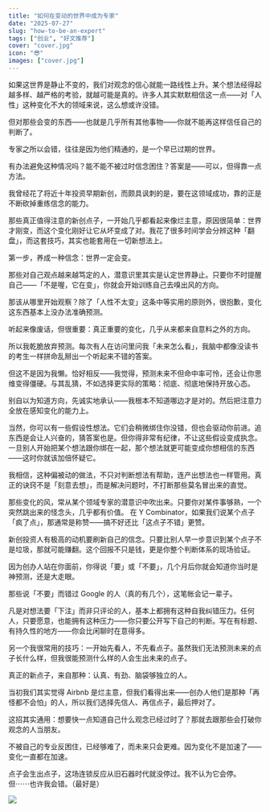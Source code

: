 ```yaml
---
title: "如何在变动的世界中成为专家"
date: "2025-07-27"
slug: "how-to-be-an-expert"
tags: ["创业", "好文推荐"]
cover: "cover.jpg"
icon: "😎"
images: ["cover.jpg"]
---
```

如果这世界是静止不变的，我们对观念的信心就能一路线性上升。某个想法经得起越多样、越严格的考验，就越可能是真的。许多人其实默默相信这一点——对「人性」这种变化不大的领域来说，这么想或许没错。



但对那些会变的东西——也就是几乎所有其他事物——你就不能再这样信任自己的判断了。



专家之所以会错，往往是因为他们精通的，是一个早已过期的世界。



有办法避免这种情况吗？能不能不被过时信念困住？答案是——可以，但得靠一点方法。



我曾经花了将近十年投资早期新创，而颇具讽刺的是，要在这领域成功，靠的正是不断砍掉重练信念的能力。



那些真正值得注意的新创点子，一开始几乎都看起来像烂主意，原因很简单：世界才刚变，而这个变化刚好让它从坏变成了对。我花了很多时间学会分辨这种「翻盘」，而这套技巧，其实也能套用在一切新想法上。



第一步，养成一种信念：世界一定会变。



那些对自己观点越来越笃定的人，潜意识里其实是认定世界静止。只要你不时提醒自己——「不是喔，它在变」，你就会开始训练自己去嗅出风的方向。



那该从哪里开始观察？除了「人性不太变」这条中等实用的原则外，很抱歉，变化这东西基本上没办法准确预测。



听起来像废话，但很重要：真正重要的变化，几乎从来都来自意料之外的方向。



所以我乾脆放弃预测。每次有人在访问里问我「未来怎么看」，我脑中都像没读书的考生一样拼命乱掰出一个听起来不错的答案。



但这不是因为我懒。恰好相反——我觉得，预测未来不但命中率可怜，还会让你思维变得僵硬。与其乱猜，不如选择更实际的策略：彻底、彻底地保持开放心态。



别自以为知道方向，先诚实地承认——我根本不知道哪边才是对的。然后把注意力全放在感知变化的能力上。



当然，你可以有一些假设性想法。它们会稍微绑住你没错，但也会驱动你前进。追东西是会让人兴奋的，猜答案也是。但你得非常有纪律，不让这些假设变成执念。
一旦别人开始把某个想法跟你绑在一起，那个想法就更可能变成你想相信的东西——这时你就该加倍怀疑它。



我相信，这种偏被动的做法，不只对判断想法有帮助，连产出想法也一样管用。真正的诀窍不是「刻意去想」，而是解决问题时，不打断那些莫名冒出来的直觉。



那些变化的风，常从某个领域专家的潜意识中吹出来。只要你对某件事够熟，一个突然跳出来的怪念头，几乎都有价值。
在 Y Combinator，如果我们说某个点子「疯了点」，那通常是称赞——搞不好还比「这点子不错」更赞。



新创投资人有极高的动机要刷新自己的信念。只要比别人早一步意识到某个点子不是垃圾，那就可能赚翻。这个回报不只是钱，更是你整个判断体系的现场验证。



因为创办人站在你面前，你得说「要」或「不要」，几个月后你就会知道你当时是神预测，还是大走眼。



那些说「不要」而错过 Google 的人（真的有几个），这笔帐会记一辈子。



凡是对想法要「下注」而非只评论的人，基本上都拥有这种自我纠错压力。任何人，只要愿意，也能拥有这种压力——你只要公开写下自己的判断。写在有标题、有持久性的地方——你会比闲聊时在意得多。



另一个我很常用的技巧：一开始先看人，不先看点子。虽然我们无法预测未来的点子长什么样，但我很能预测什么样的人会生出未来的点子。



真正的新点子，来自那种：认真、有劲、脑袋够独立的人。



当初我们其实觉得 Airbnb 是烂主意，但我们看得出来——创办人他们是那种「再怪都不会怕」的人，所以我们选择先信人、再信点子，最后押对了。



这招其实通用：想要快一点知道自己什么观念已经过时了？那就去跟那些会打破你观念的人当朋友。



不被自己的专业反困住，已经够难了，而未来只会更难。因为变化不是加速了——变化一直都在加速。



点子会生出点子，这场连锁反应从旧石器时代就没停过。我不认为它会停。
但⋯⋯也许我会错。（最好是）




![](https://prod-files-secure.s3.us-west-2.amazonaws.com/112d0858-5090-4d34-a606-b75eb8d65fd2/46476355-9cf3-4e99-9b7a-3531bc426380/1000202064.png?X-Amz-Algorithm=AWS4-HMAC-SHA256&X-Amz-Content-Sha256=UNSIGNED-PAYLOAD&X-Amz-Credential=ASIAZI2LB466SORSOI6D%2F20250908%2Fus-west-2%2Fs3%2Faws4_request&X-Amz-Date=20250908T081920Z&X-Amz-Expires=3600&X-Amz-Security-Token=IQoJb3JpZ2luX2VjEE4aCXVzLXdlc3QtMiJIMEYCIQDL%2B%2FQOYpIazGvZ2srl96rECU9ld9T%2BszNi55QOomH5CQIhAMiSC3o7ZvaVgkxM6gwL9EUeL%2BahJf8QgMEjrpxaQn4LKogECLf%2F%2F%2F%2F%2F%2F%2F%2F%2F%2FwEQABoMNjM3NDIzMTgzODA1Igzvf%2B1qdgFpjRZo7z4q3APd7aYX%2BYttb6NQAjeCuRdvPdXVSbOq5iTjIuyBfLA8XFxQJVeXp9kiiXaYXrU1Q7JL%2BXyrDFQ4NfmI%2BJz5qKSUxEqyJn%2BMQ94JLb5%2B59BsXrMM4qYOpowDOp1%2FPC0GnoEBFeIGIKFql4qx5UswUBndFdV9ZH1ANW6fbD56fg4HbJBv7MWcq%2BPdRUZlxceuEORqEG9R%2FJm0oKE8RfIgNeFNrn73szYewcSDXq65v8KTKG2eA6mvz7ogWa%2FfbRfhxYLTo0EmghFdE1CG2DsYX%2F5uYL8vriGSkn96K0tQl19ctSuD8nEZu4hPxxfOG8Au23ziSywr%2F7CcfAfDFKSE2EqTJevqdqFV6J4TPXQ8QJBQDePqs%2BLdBDj72yMUJvqIxGAnOKf0a%2FDcYnhCVAhN8yyxGL1cURrnGbuf3bRadCyfffNG1E6ngXYy%2BnuMJNbXyVvwXVcuhtq6oV2lHroc2FEVfbrwjZAi9qEWRE80c3K6oSXq7cKL%2BrrVoeVQ12Y3CLGfE8qETpbdZ63PZR0UDyMc0zObc8WfXwImX7puu1qtnM26T0kYoxXQm8ODh54ZxuF8dohnGv5md%2BKJY8Q%2FtBFf72%2FMKOwMgpYlxh%2FztoivpmuIojmGQbpnp3cngTDg3PnFBjqkAclRtnj6smdG7z49lFfaWk4zetoynmhzJ%2BUdygahZl8buoJdMsffOdAzYU81WBPN00qHpHMopPd3lTKaN7z2Jce8BhKWtFWYH9t3d6%2BR3PHZrmfiQGVMdbiVCYNK57o1OV1VZjxIUwR0MzV5BCNKdsCwOX3saoC2DpupfYgAldxzi9twxfbPOe%2B4RgxS23DJ9ssOiAyCBCURitE9Zwj5DEI6schF&X-Amz-Signature=0a7219c19499624ded51b2bf2dcec7754a8c412cd6fb530e1831b12cae4f8c15&X-Amz-SignedHeaders=host&x-amz-checksum-mode=ENABLED&x-id=GetObject)

